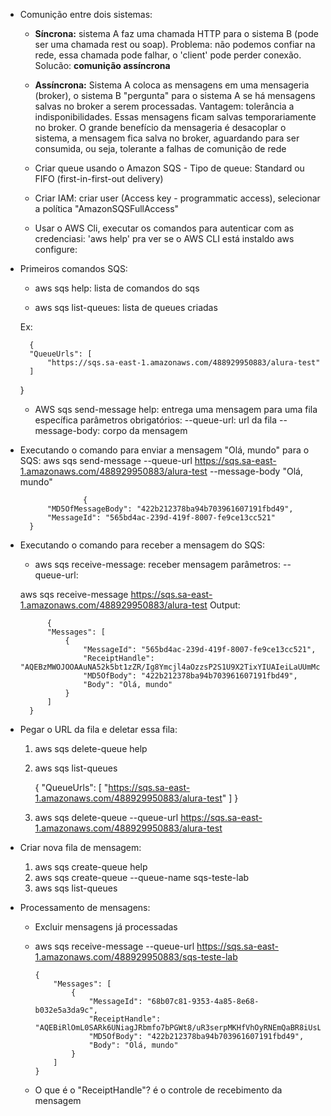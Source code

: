 - Comunição  entre dois sistemas:
  
  - **Síncrona:** sistema A faz uma chamada HTTP para o sistema B (pode ser uma chamada rest ou soap). Problema: não podemos confiar na rede, essa chamada pode falhar, o 'client' pode perder conexão. Solucão: **comunição assíncrona** 
  - **Assíncrona:**  Sistema A coloca as mensagens em uma mensageria (broker), o sistema B "pergunta" para o sistema A se há mensagens salvas no broker a serem processadas. Vantagem: tolerância a indisponibilidades. Essas mensagens ficam salvas temporariamente no broker. O grande benefício da mensageria é desacoplar o sistema, a mensagem fica salva no broker, aguardando para ser consumida, ou seja, tolerante a falhas de comunição de rede
  
  - Criar queue usando o Amazon SQS
        - Tipo de queue: Standard ou FIFO (first-in-first-out delivery)
  - Criar IAM: criar user (Access key - programmatic access), selecionar a política "AmazonSQSFullAccess"
  - Usar o AWS Cli, executar os comandos para autenticar com as credenciasi:
    'aws help' pra ver se o AWS CLI está instaldo
    aws configure: 
- Primeiros comandos SQS:
    - aws sqs help: lista de comandos do sqs

    - aws sqs list-queues: lista de queues criadas

    Ex: 
    
        {
        "QueueUrls": [
            "https://sqs.sa-east-1.amazonaws.com/488929950883/alura-test"
        ]
    }
    - AWS sqs send-message help: entrega uma mensagem para uma fila específica
        parâmetros obrigatórios:
            --queue-url: url da fila
            -- message-body: corpo da mensagem
- Executando o comando para enviar a mensagem "Olá, mundo" para o SQS:
            aws sqs send-message --queue-url https://sqs.sa-east-1.amazonaws.com/488929950883/alura-test --message-body "Olá, mundo"


                    {
            "MD5OfMessageBody": "422b212378ba94b703961607191fbd49",
            "MessageId": "565bd4ac-239d-419f-8007-fe9ce13cc521"
        }


- Executando o comando para receber a mensagem do SQS: 

    - aws sqs receive-message: receber mensagem
        parâmetros:
        --queue-url:

    aws sqs receive-message https://sqs.sa-east-1.amazonaws.com/488929950883/alura-test 
    Output:  

            {
            "Messages": [
                {
                    "MessageId": "565bd4ac-239d-419f-8007-fe9ce13cc521",
                    "ReceiptHandle": "AQEBzMWOJOOAAuNA52k5bt1zZR/Ig8Ymcjl4aOzzsP2S1U9X2TixYIUAIeiLaUUmMc6ujW1MWFwNScBHuwCwWFXKJCXmilc9Ue6gn0KIyf3lIFRwkHbGcKf2Zs68IL0XyWahSt/wTUOnhfMtil2mohLatA/qNE5FTqhx0BJ4NTeeUqCGdcV1EJPllQXyduijNgkmjv3oCdxUsknG34e6gPtYOC/dshRZSKoeuZBKuadNBqYg0Hlxcc+m4xodQ3WjyRli3uRUTNQo0U/sRu7ZG/v+5Q7FvYQwMIknyPnWZUc/62AzZZWvKNIkmjQ0xgBRLFKETqBkNrLFL0NmEEv0/olHAe7+nqrEHWUaTdIAejEmspxvZw8z4B8M8Od0QdIvc/1+IluAwdt/Re1xqxclGHLOwA==",
                    "MD5OfBody": "422b212378ba94b703961607191fbd49",
                    "Body": "Olá, mundo"
                }
            ]
        }

- Pegar o URL da fila e deletar essa fila:
    1) aws sqs delete-queue help
    2) aws sqs list-queues

        {
            "QueueUrls": [
                "https://sqs.sa-east-1.amazonaws.com/488929950883/alura-test"
            ]
        }

    3) aws sqs delete-queue --queue-url https://sqs.sa-east-1.amazonaws.com/488929950883/alura-test

- Criar nova fila de mensagem:
    1) aws sqs create-queue help
    2) aws sqs create-queue --queue-name sqs-teste-lab
    3) aws sqs list-queues 

- Processamento de mensagens:
  - Excluir mensagens já processadas
  - aws sqs receive-message --queue-url https://sqs.sa-east-1.amazonaws.com/488929950883/sqs-teste-lab


        {
            "Messages": [
                {
                    "MessageId": "68b07c81-9353-4a85-8e68-b032e5a3da9c",
                    "ReceiptHandle": "AQEBiRlOmL0SARk6UNiagJRbmfo7bPGWt8/uR3serpMKHfVhOyRNEmQaBR8iUsLaVZDYmDt5TgRAhjL+IumzVzYpHl/OK1AJ6SQbjFdcqS0u2zPG+Ub80CXlHUZBQTj8DLAvodfV0g0x7V21vKf7GsWLwOJ2eZbNzLW4gzm5ihx6PjvPdBpGxXVw5/BSdclSPfkMND7hhZQK5uCINYW75MbhNguq+Nz9IvXspcmg73/gi9BmNGNQkhokYX5bKFx1ku3KWWyDrsxVr846iM8UdleQGsG9MTaQwYviCrs9dciiH/GZlX2vRPS0ltppYDd2n3VhDVzSUWw1OCwfdx2D/M92mq88sWd9O5m/mErt3dIFGJrlzPetk69riN2cdRN0dzcNOtYkp5b4NlU77bi0i8mXqw==",
                    "MD5OfBody": "422b212378ba94b703961607191fbd49",
                    "Body": "Olá, mundo"
                }
            ]
        }

  - O que é o "ReceiptHandle"? é o controle de recebimento da mensagem
